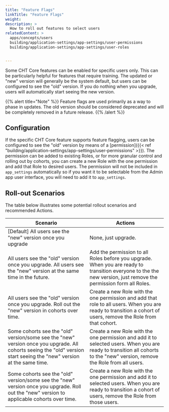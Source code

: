 ```yaml
---
title: "Feature Flags"
linkTitle: "Feature Flags"
weight: 
description: >
  How to roll out features to select users
relatedContent: >
  apps/concepts/users
  building/application-settings/app-settings/user-permissions
  building/application-settings/app-settings/user-roles


---
```


Some CHT Core features can be enabled for specific users only. This can be particularly helpful for features that require training. The updated or "new" version will generally be the system default, but users can be configured to see the "old" version. If you do nothing when you upgrade, users will automatically start seeing the new version.

{{% alert title="Note" %}} Feature flags are used primarily as a way to phase in updates. The old version should be considered deprecated and will be completely removed in a future release. {{% /alert %}}

## Configuration

If the specific CHT Core feature supports feature flagging, users can be configured to see the "old" version by means of a [permission]({{< ref "building/application-settings/app-settings/user-permissions" >}}). The permission can be added to existing Roles, or for more granular control and rolling out by cohorts, you can create a new Role with the one permission and add that Role to desired users. The permission will not be included in `app_settings` automatically so if you want it to be selectable from the Admin app user interface, you will need to add it to `app_settings`.


## Roll-out Scenarios

The table below illustrates some potential rollout scenarios and recommended Actions.

Scenario | Actions
-- | -- 
[Default] All users see the "new" version once you upgrade | None, just upgrade.
All users see the "old" version once you upgrade. All users see the "new" version at the same time in the future. | Add the permission to all Roles before you upgrade. When you are ready to transition everyone to the the new version, just remove the permission form all Roles.
All users see the "old" version once you upgrade. Roll out the "new" version in cohorts over time. | Create a new Role with the one permission and add that role to all users. When you are ready to transition a cohort of users, remove the Role from that cohort.
Some cohorts see the "old" version/some see the "new" version once you upgrade.  All cohorts seeing the "old" version start seeing the "new" version at the same time. | Create a new Role with the one permission and add it to selected users. When you are ready to transition all cohorts to the "new" version, remove the Role from all users.
Some cohorts see the "old" version/some see the "new" version once you upgrade. Roll out the "new" version to applicable cohorts over time. | Create a new Role with the one permission and add it to selected users. When you are ready to transition a cohort of users, remove the Role from those users.
